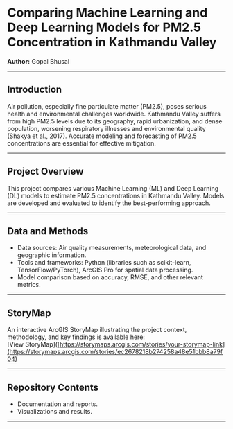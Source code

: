 # Comparing Machine Learning and Deep Learning Models for PM2.5 Concentration in Kathmandu Valley

**Author:** Gopal Bhusal

---

## Introduction

Air pollution, especially fine particulate matter (PM2.5), poses serious health and environmental challenges worldwide. Kathmandu Valley suffers from high PM2.5 levels due to its geography, rapid urbanization, and dense population, worsening respiratory illnesses and environmental quality (Shakya et al., 2017). Accurate modeling and forecasting of PM2.5 concentrations are essential for effective mitigation.

---

## Project Overview

This project compares various Machine Learning (ML) and Deep Learning (DL) models to estimate PM2.5 concentrations in Kathmandu Valley. Models are developed and evaluated to identify the best-performing approach.

---

## Data and Methods

- Data sources: Air quality measurements, meteorological data, and geographic information.  
- Tools and frameworks: Python (libraries such as scikit-learn, TensorFlow/PyTorch), ArcGIS Pro for spatial data processing.  
- Model comparison based on accuracy, RMSE, and other relevant metrics.

---

## StoryMap

An interactive ArcGIS StoryMap illustrating the project context, methodology, and key findings is available here:  
[View StoryMap]([https://storymaps.arcgis.com/stories/your-storymap-link](https://storymaps.arcgis.com/stories/ec2678218b274258a48e51bbb8a79f04)



---

## Repository Contents
  
- Documentation and reports.  
- Visualizations and results.

---
